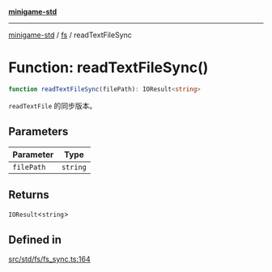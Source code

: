 [**minigame-std**](../../../README.md)

***

[minigame-std](../../../README.md) / [fs](../README.md) / readTextFileSync

# Function: readTextFileSync()

```ts
function readTextFileSync(filePath): IOResult<string>
```

`readTextFile` 的同步版本。

## Parameters

| Parameter | Type |
| ------ | ------ |
| `filePath` | `string` |

## Returns

`IOResult`\<`string`\>

## Defined in

[src/std/fs/fs\_sync.ts:164](https://github.com/JiangJie/minigame-std/blob/ddafbfd7359780ec38a81aeff021a80d33e07eb0/src/std/fs/fs_sync.ts#L164)
